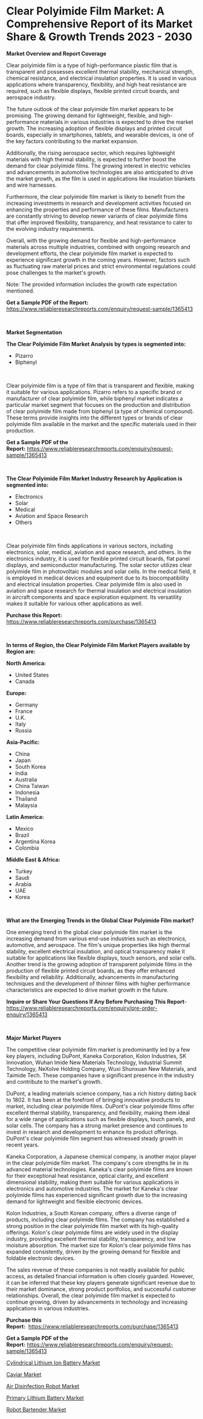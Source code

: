 <p><h1>Clear Polyimide Film Market: A Comprehensive Report of its Market Share & Growth Trends 2023 - 2030</h1></p><p><strong>Market Overview and Report Coverage</strong></p>
<p><p>Clear polyimide film is a type of high-performance plastic film that is transparent and possesses excellent thermal stability, mechanical strength, chemical resistance, and electrical insulation properties. It is used in various applications where transparency, flexibility, and high heat resistance are required, such as flexible displays, flexible printed circuit boards, and aerospace industry.</p><p>The future outlook of the clear polyimide film market appears to be promising. The growing demand for lightweight, flexible, and high-performance materials in various industries is expected to drive the market growth. The increasing adoption of flexible displays and printed circuit boards, especially in smartphones, tablets, and wearable devices, is one of the key factors contributing to the market expansion.</p><p>Additionally, the rising aerospace sector, which requires lightweight materials with high thermal stability, is expected to further boost the demand for clear polyimide films. The growing interest in electric vehicles and advancements in automotive technologies are also anticipated to drive the market growth, as the film is used in applications like insulation blankets and wire harnesses.</p><p>Furthermore, the clear polyimide film market is likely to benefit from the increasing investments in research and development activities focused on enhancing the properties and performance of these films. Manufacturers are constantly striving to develop newer variants of clear polyimide films that offer improved flexibility, transparency, and heat resistance to cater to the evolving industry requirements.</p><p>Overall, with the growing demand for flexible and high-performance materials across multiple industries, combined with ongoing research and development efforts, the clear polyimide film market is expected to experience significant growth in the coming years. However, factors such as fluctuating raw material prices and strict environmental regulations could pose challenges to the market's growth.</p><p>Note: The provided information includes the growth rate expectation mentioned.</p></p>
<p><strong>Get a Sample PDF of the Report:</strong> <a href="https://www.reliableresearchreports.com/enquiry/request-sample/1365413">https://www.reliableresearchreports.com/enquiry/request-sample/1365413</a></p>
<p>&nbsp;</p>
<p><strong>Market Segmentation</strong></p>
<p><strong>The Clear Polyimide Film Market Analysis by types is segmented into:</strong></p>
<p><ul><li>Pizarro</li><li>Biphenyl</li></ul></p>
<p>&nbsp;</p>
<p><p>Clear polyimide film is a type of film that is transparent and flexible, making it suitable for various applications. Pizarro refers to a specific brand or manufacturer of clear polyimide film, while biphenyl market indicates a particular market segment that focuses on the production and distribution of clear polyimide film made from biphenyl (a type of chemical compound). These terms provide insights into the different types or brands of clear polyimide film available in the market and the specific materials used in their production.</p></p>
<p><strong>Get a Sample PDF of the Report:</strong>&nbsp;<a href="https://www.reliableresearchreports.com/enquiry/request-sample/1365413">https://www.reliableresearchreports.com/enquiry/request-sample/1365413</a></p>
<p>&nbsp;</p>
<p><strong>The Clear Polyimide Film Market Industry Research by Application is segmented into:</strong></p>
<p><ul><li>Electronics</li><li>Solar</li><li>Medical</li><li>Aviation and Space Research</li><li>Others</li></ul></p>
<p>&nbsp;</p>
<p><p>Clear polyimide film finds applications in various sectors, including electronics, solar, medical, aviation and space research, and others. In the electronics industry, it is used for flexible printed circuit boards, flat panel displays, and semiconductor manufacturing. The solar sector utilizes clear polyimide film in photovoltaic modules and solar cells. In the medical field, it is employed in medical devices and equipment due to its biocompatibility and electrical insulation properties. Clear polyimide film is also used in aviation and space research for thermal insulation and electrical insulation in aircraft components and space exploration equipment. Its versatility makes it suitable for various other applications as well.</p></p>
<p><strong>Purchase this Report:</strong>&nbsp; <a href="https://www.reliableresearchreports.com/purchase/1365413">https://www.reliableresearchreports.com/purchase/1365413</a></p>
<p>&nbsp;</p>
<p><strong>In terms of Region, the Clear Polyimide Film Market Players available by Region are:</strong></p>
<p>
    <p> <strong> North America: </strong>
        <ul>
            <li>United States</li>
            <li>Canada</li>
        </ul>
        </p> 
    <p> <strong> Europe: </strong>
        <ul>
            <li>Germany</li>
            <li>France</li>
            <li>U.K.</li>
            <li>Italy</li>
            <li>Russia</li>
        </ul>
        </p> 
    <p> <strong> Asia-Pacific: </strong>
        <ul>
            <li>China</li>
            <li>Japan</li>
            <li>South Korea</li>
            <li>India</li>
            <li>Australia</li>
            <li>China Taiwan</li>
            <li>Indonesia</li>
            <li>Thailand</li>
            <li>Malaysia</li>
        </ul>
        </p> 
    <p> <strong> Latin America: </strong>
        <ul>
            <li>Mexico</li>
            <li>Brazil</li>
            <li>Argentina Korea</li>
            <li>Colombia</li>
        </ul>
        </p> 
    <p> <strong> Middle East & Africa: </strong>
        <ul>
            <li>Turkey</li>
            <li>Saudi</li>
            <li>Arabia</li>
            <li>UAE</li>
            <li>Korea</li>
        </ul>
    </p>
    </p>
<p>&nbsp;</p>
<p><strong>What are the Emerging Trends in the Global Clear Polyimide Film market?</strong></p>
<p><p>One emerging trend in the global clear polyimide film market is the increasing demand from various end-use industries such as electronics, automotive, and aerospace. The film's unique properties like high thermal stability, excellent electrical insulation, and optical transparency make it suitable for applications like flexible displays, touch sensors, and solar cells. Another trend is the growing adoption of transparent polyimide films in the production of flexible printed circuit boards, as they offer enhanced flexibility and reliability. Additionally, advancements in manufacturing techniques and the development of thinner films with higher performance characteristics are expected to drive market growth in the future.</p></p>
<p><strong>Inquire or Share Your Questions If Any Before Purchasing This Report</strong>- <a href="https://www.reliableresearchreports.com/enquiry/pre-order-enquiry/1365413">https://www.reliableresearchreports.com/enquiry/pre-order-enquiry/1365413</a></p>
<p>&nbsp;</p>
<p><strong>Major Market Players</strong></p>
<p><p>The competitive clear polyimide film market is predominantly led by a few key players, including DuPont, Kaneka Corporation, Kolon Industries, SK Innovation, Wuhan Imide New Materials Technology, Industrial Summit Technology, NeXolve Holding Company, Wuxi Shunxuan New Materials, and Taimide Tech. These companies have a significant presence in the industry and contribute to the market's growth.</p><p>DuPont, a leading materials science company, has a rich history dating back to 1802. It has been at the forefront of bringing innovative products to market, including clear polyimide films. DuPont's clear polyimide films offer excellent thermal stability, transparency, and flexibility, making them ideal for a wide range of applications such as flexible displays, touch panels, and solar cells. The company has a strong market presence and continues to invest in research and development to enhance its product offerings. DuPont's clear polyimide film segment has witnessed steady growth in recent years.</p><p>Kaneka Corporation, a Japanese chemical company, is another major player in the clear polyimide film market. The company's core strengths lie in its advanced material technologies. Kaneka's clear polyimide films are known for their exceptional heat resistance, optical clarity, and excellent dimensional stability, making them suitable for various applications in electronics and automotive industries. The market for Kaneka's clear polyimide films has experienced significant growth due to the increasing demand for lightweight and flexible electronic devices.</p><p>Kolon Industries, a South Korean company, offers a diverse range of products, including clear polyimide films. The company has established a strong position in the clear polyimide film market with its high-quality offerings. Kolon's clear polyimide films are widely used in the display industry, providing excellent thermal stability, transparency, and low moisture absorption. The market size for Kolon's clear polyimide films has expanded consistently, driven by the growing demand for flexible and foldable electronic devices.</p><p>The sales revenue of these companies is not readily available for public access, as detailed financial information is often closely guarded. However, it can be inferred that these key players generate significant revenue due to their market dominance, strong product portfolios, and successful customer relationships. Overall, the clear polyimide film market is expected to continue growing, driven by advancements in technology and increasing applications in various industries.</p></p>
<p><strong>Purchase this Report:</strong>&nbsp;&nbsp;<a href="https://www.reliableresearchreports.com/purchase/1365413">https://www.reliableresearchreports.com/purchase/1365413</a></p>
<p></p>
<p><strong>Get a Sample PDF of the Report:</strong>&nbsp;<a href="https://www.reliableresearchreports.com/enquiry/request-sample/1365413">https://www.reliableresearchreports.com/enquiry/request-sample/1365413</a></p>
<p><p><a href="https://www.linkedin.com/pulse/cylindrical-lithium-ion-battery-market-challenges-opportunities-c8voe/">Cylindrical Lithium Ion Battery Market</a></p><p><a href="https://www.linkedin.com/pulse/caviar-market-size-share-global-analysis-report-2023-5pdwc/">Caviar Market</a></p><p><a href="https://medium.com/@anmolreportprime/air-disinfection-robot-market-size-growth-forecast-2023-2030-8fa20cd6796c">Air Disinfection Robot Market</a></p><p><a href="https://www.linkedin.com/pulse/primary-lithium-battery-market-insights-players-forecast-8huae/">Primary Lithium Battery Market</a></p><p><a href="https://medium.com/@chiragreportprime3/robot-bartender-market-size-growth-forecast-2023-2030-26119c6b050a">Robot Bartender Market</a></p></p>